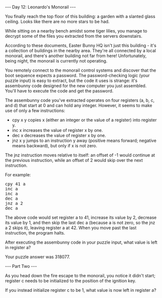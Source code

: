 --- Day 12: Leonardo's Monorail ---

You finally reach the top floor of this building: a garden with a slanted glass ceiling. Looks like there are no more stars to be 
had.

While sitting on a nearby bench amidst some tiger lilies, you manage to decrypt some of the files you extracted from the servers 
downstairs.

According to these documents, Easter Bunny HQ isn't just this building - it's a collection of buildings in the nearby area. They're 
all connected by a local monorail, and there's another building not far from here! Unfortunately, being night, the monorail is 
currently not operating.

You remotely connect to the monorail control systems and discover that the boot sequence expects a password. The password-checking 
logic (your puzzle input) is easy to extract, but the code it uses is strange: it's assembunny code designed for the new computer 
you just assembled. You'll have to execute the code and get the password.

The assembunny code you've extracted operates on four registers (a, b, c, and d) that start at 0 and can hold any integer. However, 
it seems to make use of only a few instructions:

- cpy x y copies x (either an integer or the value of a register) into register y.
- inc x increases the value of register x by one.
- dec x decreases the value of register x by one.
- jnz x y jumps to an instruction y away (positive means forward; negative means backward), but only if x is not zero.

The jnz instruction moves relative to itself: an offset of -1 would continue at the previous instruction, while an offset of 2 
would skip over the next instruction.

For example:
<pre>
cpy 41 a
inc a
inc a
dec a
jnz a 2
dec a
</pre>
The above code would set register a to 41, increase its value by 2, decrease its value by 1, and then skip the last dec a (because 
a is not zero, so the jnz a 2 skips it), leaving register a at 42. When you move past the last instruction, the program halts.

After executing the assembunny code in your puzzle input, what value is left in register a?

Your puzzle answer was 318077.

--- Part Two ---

As you head down the fire escape to the monorail, you notice it didn't start; register c needs to be initialized to the position of 
the ignition key.

If you instead initialize register c to be 1, what value is now left in register a?
